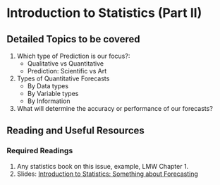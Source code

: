 # Introduction to Statistics (Part II)

## Detailed Topics to be covered

1. Which type of Prediction is our focus?: 
    * Qualitative vs Quantitative
    * Prediction: Scientific vs Art
2. Types of Quantitative Forecasts
    * By Data types
    * By Variable types
    * By Information
3. What will determine the accuracy or performance of our forecasts?


## Reading and Useful Resources

### Required Readings

1. Any statistics book on this issue, example, LMW Chapter 1. 
2. Slides:  [Introduction to Statistics: Something about Forecasting](../lecture/univariate_statistics_intro02.pdf)